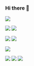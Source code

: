 ### Hi there 👋
<!-- Operative system -->
[](https://img.shields.io/static/v1?label=OS&message=Linux&color=important&style=flat&logo=linux)
![](https://img.shields.io/static/v1?label=OS&message=Windows&color=important&style=flat&logo=windows)
<!-- Programming languages -->
![](https://img.shields.io/static/v1?label=Code&message=Java&color=green&style=flat&logo=java)
![](https://img.shields.io/static/v1?label=Code&message=React&color=green&style=flat&logo=react)
<!-- Tools -->
![](https://img.shields.io/static/v1?label=Tools&message=MySQL&color=blue&style=flat&logo=mysql)
![](https://img.shields.io/static/v1?label=Tools&message=PostGreSQL&color=blue&style=flat&logo=postgresql)
<!-- Shell -->
![](https://img.shields.io/static/v1?label=Shell&message=Bash&color=yellowgreem&style=flat&logo=gnubash)
<!-- Editors -->
![](https://img.shields.io/static/v1?label=Editor&message=Intellij&color=red&style=flat&logo=intellijidea)
![](https://img.shields.io/static/v1?label=Editor&message=Visual%20Studio%20Code&color=red&style=flat&logo=visualstudiocode)
![](https://img.shields.io/badge/Editor%20-Visual%20Studio%20Code-red)

<!--
**luigi989/luigi989** is a ✨ _special_ ✨ repository because its `README.md` (this file) appears on your GitHub profile.

Here are some ideas to get you started:

- 🔭 I’m currently working on ...
- 🌱 I’m currently learning ...
- 👯 I’m looking to collaborate on ...
- 🤔 I’m looking for help with ...
- 💬 Ask me about ...
- 📫 How to reach me: ...
- 😄 Pronouns: ...
- ⚡ Fun fact: ...
-->
